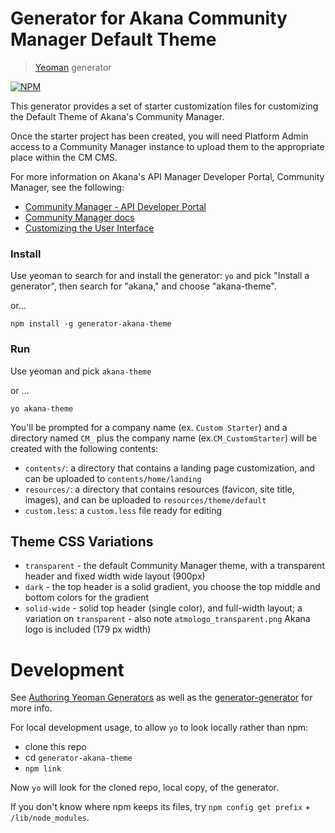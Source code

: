 # Generator for Akana Community Manager Default Theme

> [Yeoman](http://yeoman.io) generator

[![NPM](https://nodei.co/npm/generator-akana-theme.png)](https://www.npmjs.com/package/generator-akana-theme)

This generator provides a set of starter customization files for customizing the Default Theme of Akana's Community Manager.

Once the starter project has been created, you will need Platform Admin access to a Community Manager instance to upload them to the appropriate place within the CM CMS.

For more information on Akana's API Manager Developer Portal, Community Manager, see the following:

* [Community Manager - API Developer Portal](https://www.akana.com/products/api-portal)
* [Community Manager docs](http://docs.akana.com/cm/index.html)
* [Customizing the User Interface](http://docs.akana.com/cm/share/cm_customizing_ui.htm) 

### Install

Use yeoman to search for and install the generator: `yo` and pick "Install a generator", then search for "akana," and choose "akana-theme".

or...

```
npm install -g generator-akana-theme
```
### Run

Use yeoman and pick `akana-theme`

or ...

```
yo akana-theme
```

You'll be prompted for a company name (ex. `Custom Starter`) and a directory named `CM_` plus the company name (ex.`CM_CustomStarter`) will be created with the following contents:


* `contents/`: a directory that contains a landing page customization, and can be uploaded to `contents/home/landing`
* `resources/`: a directory that contains resources (favicon, site title, images), and can be uploaded to `resources/theme/default`
* `custom.less`: a `custom.less` file ready for editing

## Theme CSS Variations

* `transparent` - the default Community Manager theme, with a transparent header and fixed width wide layout (900px) 
* `dark` - the top header is a solid gradient, you choose the top middle and bottom colors for the gradient
* `solid-wide` - solid top header (single color), and full-width layout; a variation on `transparent` - also note `atmologo_transparent.png` Akana logo is included (179 px width)

# Development

See [Authoring Yeoman Generators](http://yeoman.io/authoring/index.html) as well as the [generator-generator](https://github.com/yeoman/generator-generator) for more info.

For local development usage, to allow `yo` to look locally rather than npm:

* clone this repo
* cd `generator-akana-theme`
* `npm link`

Now `yo` will look for the cloned repo, local copy, of the generator.

If you don't know where npm keeps its files, try `npm config get prefix` + `/lib/node_modules`.
